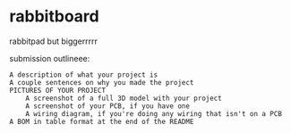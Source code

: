 # rabbitboard
rabbitpad but biggerrrrr

submission outlineee:

    A description of what your project is
    A couple sentences on why you made the project
    PICTURES OF YOUR PROJECT
        A screenshot of a full 3D model with your project
        A screenshot of your PCB, if you have one
        A wiring diagram, if you're doing any wiring that isn't on a PCB
    A BOM in table format at the end of the README
